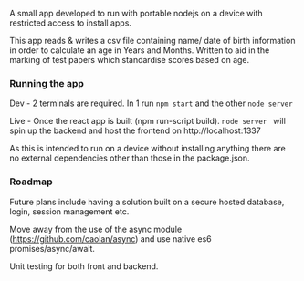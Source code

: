 A small app developed to run with portable nodejs on a device with restricted access to install apps.

This app reads & writes a csv file containing name/ date of birth information in order to calculate an age in Years and Months. Written to aid in the marking of test papers which standardise scores based on age.

### Running the app

Dev - 2 terminals are required. In 1 run `npm start` and the other `node server`

Live - Once the react app is built (npm run-script build). `node server ` will spin up the backend and host the frontend on http://localhost:1337

As this is intended to run on a device without installing anything there are no external dependencies other than those in the package.json.

### Roadmap

Future plans include having a solution built on a secure hosted database, login, session management etc.

Move away from the use of the async module (https://github.com/caolan/async) and use native es6 promises/async/await.

Unit testing for both front and backend.